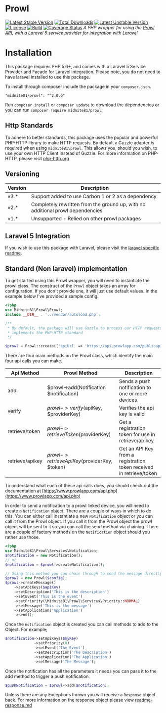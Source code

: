 # Prowl 
[![Latest Stable Version](https://poser.pugx.org/midnite81/prowl/version)](https://packagist.org/packages/midnite81/prowl) [![Total Downloads](https://poser.pugx.org/midnite81/prowl/downloads)](https://packagist.org/packages/midnite81/prowl) [![Latest Unstable Version](https://poser.pugx.org/midnite81/prowl/v/unstable)](https://packagist.org/packages/midnite81/prowl) [![License](https://poser.pugx.org/midnite81/prowl/license.svg)](https://packagist.org/packages/midnite81/prowl) [![Build](https://travis-ci.org/midnite81/prowl.svg?branch=master)](https://travis-ci.org/midnite81/prowl) [![Coverage Status](https://coveralls.io/repos/github/midnite81/prowl/badge.svg?branch=master)](https://coveralls.io/github/midnite81/prowl?branch=master)
_A PHP wrapper for using the [Prowl API](https://www.prowlapp.com), with a Laravel 5 service provider for integration with Laravel_

# Installation

This package requires PHP 5.6+, and comes with a Laravel 5 Service Provider and Facade for Laravel integration. 
Please note, you do not need to have laravel installed to use this package. 

To install through composer include the package in your `composer.json`.

    "midnite81/prowl": "^2.0.0"

Run `composer install` or `composer update` to download the dependencies or you can 
run `composer require midnite81/prowl`.

## Http Standards

To adhere to better standards, this package uses the popular and powerful PHP-HTTP library 
to make HTTP requests. By default a Guzzle adapter is required when using `midnite81\prowl`.
This allows you, should you wish, to use your own HTTP Client instead of Guzzle. For more 
information on PHP-HTTP, please visit [php-http.org](http://docs.php-http.org/)

## Versioning
|Version|Description|
|---|---|
|v3.*|Support added to use Carbon 1 or 2 as a dependency|
|v2.*|Completely rewritten from the ground up, with no additional prowl dependencies|
|v1.*|Unsupported - Relied on other prowl packages|

## Laravel 5 Integration

If you wish to use this package with Laravel, please visit the [laravel specific readme](readme-laravel.md). 

## Standard (Non laravel) implementation

To get started using this Prowl wrapper, you will need to instantiate the prowl class. The construct of the `Prowl` 
object takes an array for configuration. If you don't provide one, it will just use default values. In the example 
below I've provided a sample config. 

```php
<?php
use Midnite81\Prowl\Prowl;
include __DIR__ . '../vendor/autoload.php';

/**
 * By default, the package will use Guzzle to process our HTTP requests, but you can use anything that
 * implements the PHP-HTTP standard
 */

$prowl = Prowl::create(['apiUrl' => 'https://api.prowlapp.com/publicapi']); 

```

There are four main methods on the Prowl class, which identify the main four api calls you can make. 

|Api Method      |Prowl Method                                  |Description                                                          |
|----------------|----------------------------------------------|---------------------------------------------------------------------|
|add             | $prowl->add(Notification $notification)      | Sends a push notification to one or more devices                    |
|verify          | $prowl->verify($apiKey, $providerKey)        | Verifies the api key is valid                                       |
|retrieve/token  | $prowl->retrieveToken($providerKey)          | Get a registration token for use in retrieve/apikey                 |
|retrieve/apikey | $prowl->retrieveApiKey($providerKey, $token) | Get an API Key from a registration token received in retrieve/token |

 To understand what each of these api calls does, you should check out the documentation at 
 [https://www.prowlapp.com/api.php](https://www.prowlapp.com/api.php)
 
 In order to send a notification to a prowl linked device, you will need to create a `Notification` object. There are a 
 couple of ways in which to do this. You can either call instantiate a new `Notification` object or you can call it 
 from the Prowl object. If you call it from the Prowl object the prowl object will be sent to it so you can call the 
 send method via chaining. There are a couple of factory methods on the `Notification` object should you rather use those.
 
 ```php 
 <?php
 use Midnite81\Prowl\Services\Notification;
 $notification = new Notification(); 
 // or 
 $notification = $prowl->createNotification(); 
 
 // Using this method you can chain through to send the message directly.
 $prowl = new Prowl($config); 
 $prowl->createMessage()
     ->setApiKeys($apiKey)
     ->setDescription('This is the description')
     ->setEvent('This is the event')
     ->setPriority(\Midnite81\Prowl\Services\Priority::NORMAL)
     ->setMessage('This is the message')
     ->setApplication('Application')
     ->send();
 ```
 
Once the `notification` object is created you can call methods to add to the Object. For example; 

```php 
$notification->setApiKeys($myKey)
             ->setPriority(0)
             ->setEvent('The Event')
             ->setDescription('The Description')
             ->setApplication('The Application')
             ->setMessage('The Message');
```

Once the notification has all the parameters it needs you can pass it to the add method to trigger a push notification.

```php 
$pushNotification = $prowl->add($notification);
```

Unless there are any Exceptions thrown you will receive a `Response` object back. For more information on the response
object please view [readme-response.md](readme-response.md) 
